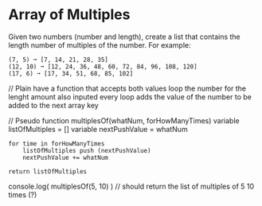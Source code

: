 # Array of Multiples

Given two numbers (number and length), create a list that contains the length number of multiples of the number. For example:

```text
(7, 5) ➞ [7, 14, 21, 28, 35]
(12, 10) ➞ [12, 24, 36, 48, 60, 72, 84, 96, 108, 120]
(17, 6) ➞ [17, 34, 51, 68, 85, 102]
```

// Plain
have a function that accepts both values
loop the number for the lenght amount also inputed
every loop adds the value of the number to be added to the next array key

// Pseudo
function multiplesOf(whatNum, forHowManyTimes)
    variable listOfMultiples = []
    variable nextPushValue = whatNum

    for time in forHowManyTimes
        listOfMultiples push (nextPushValue)
        nextPushValue += whatNum
    
    return listOfMultiples

console.log( multiplesOf(5, 10) )
// should return the list of multiples of 5 10 times (?)
